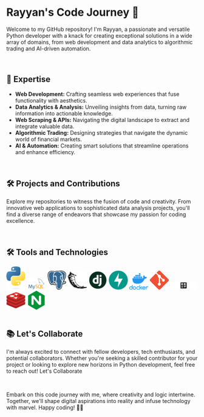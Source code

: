 <!DOCTYPE html>
<html>
<body>
  <div class="container">
    <div class="header">
      <h1>Rayyan's Code Journey 🚀</h1>
      <p>Welcome to my GitHub repository! I'm Rayyan, a passionate and versatile Python developer with a knack for creating exceptional solutions in a wide array of domains, from web development and data analytics to algorithmic trading and AI-driven automation.</p>
    </div><br>
    <div class="expertise">
      <h2>🚀 Expertise</h2>
      <ul>
        <li><strong>Web Development:</strong> Crafting seamless web experiences that fuse functionality with aesthetics.</li>
        <li><strong>Data Analytics & Analysis:</strong> Unveiling insights from data, turning raw information into actionable knowledge.</li>
        <li><strong>Web Scraping & APIs:</strong> Navigating the digital landscape to extract and integrate valuable data.</li>
        <li><strong>Algorithmic Trading:</strong> Designing strategies that navigate the dynamic world of financial markets.</li>
        <li><strong>AI & Automation:</strong> Creating smart solutions that streamline operations and enhance efficiency.</li>
      </ul>
    </div><br>
    <div class="projects">
      <h2>🛠️ Projects and Contributions</h2>
      <p>Explore my repositories to witness the fusion of code and creativity. From innovative web applications to sophisticated data analysis projects, you'll find a diverse range of endeavors that showcase my passion for coding excellence.</p>
    </div><br>
    <div class="tools">
    <h2>🛠️ Tools and Technologies</h2>
    <div class="images">
        <img src="icons/python-logo-only.png" alt="Python" width="50">
        <img src="icons/MySQL-Logo.png" alt="MySQL" width="50">
        <img src="icons/5968342.png" alt="PostgreSQL" width="50">
        <img src="icons/prog_flask.png" alt="Flask" width="50">
        <img src="icons/django.png" alt="Django" width="50">
        <img src="icons/fastapi.png" alt="FastAPI" width="50">
        <img src="icons/docker.png" alt="Docker" width="50">
        <img src="icons/Git-Icon-1788C.png" alt="Git" width="50">
        <img src="icons/112665445-2008ec80-8e6c-11eb-9647-623a347ddade.png" alt="CCXT" width="70">
        <img src="icons/550460.png" alt="Redis" width="50">
        <img src="icons/nginx_logo_icon_169915.png" alt="Nginx" width="50">
      </div>
    </div><br>
    <div class="collaborate">
      <h2>📚 Let's Collaborate</h2>
      <p>I'm always excited to connect with fellow developers, tech enthusiasts, and potential collaborators. Whether you're seeking a skilled contributor for your project or looking to explore new horizons in Python development, feel free to reach out! Let's Collaborate</p>
    </div>
  </div><br>
  <div class="footer">
    <p>Embark on this code journey with me, where creativity and logic intertwine. Together, we'll shape digital aspirations into reality and infuse technology with marvel. Happy coding! 🐍🚀</p>
  </div>
</body>
</html>
